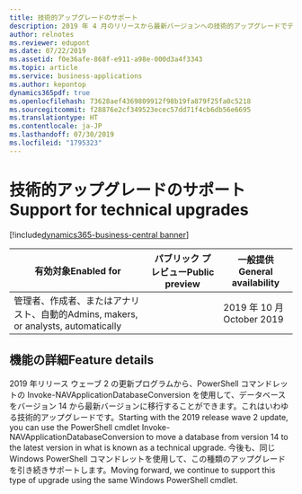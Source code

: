```yaml
---
title: 技術的アップグレードのサポート
description: 2019 年 4 月のリリースから最新バージョンへの技術的アップグレードでデータベースをアップグレードできます。
author: relnotes
ms.reviewer: edupont
ms.date: 07/22/2019
ms.assetid: f0e36afe-868f-e911-a98e-000d3a4f3343
ms.topic: article
ms.service: business-applications
ms.author: kepontop
dynamics365pdf: true
ms.openlocfilehash: 73628aef4369809912f98b19fa879f25fa0c5218
ms.sourcegitcommit: f28876e2cf349523ecec57dd71f4cb6db56e6695
ms.translationtype: HT
ms.contentlocale: ja-JP
ms.lasthandoff: 07/30/2019
ms.locfileid: "1795323"
---
```

# <a name="support-for-technical-upgrades"></a><span data-ttu-id="aaeec-103">技術的アップグレードのサポート</span><span class="sxs-lookup"><span data-stu-id="aaeec-103">Support for technical upgrades</span></span>
[!include[dynamics365-business-central banner](../includes/dynamics365-business-central.md)]

| <span data-ttu-id="aaeec-104">有効対象</span><span class="sxs-lookup"><span data-stu-id="aaeec-104">Enabled for</span></span>    |  <span data-ttu-id="aaeec-105">パブリック プレビュー</span><span class="sxs-lookup"><span data-stu-id="aaeec-105">Public preview</span></span> | <span data-ttu-id="aaeec-106">一般提供</span><span class="sxs-lookup"><span data-stu-id="aaeec-106">General availability</span></span> | 
| ---------- | ---------- |---------- |
|<span data-ttu-id="aaeec-107">管理者、作成者、またはアナリスト、自動的</span><span class="sxs-lookup"><span data-stu-id="aaeec-107">Admins, makers, or analysts, automatically</span></span>|| <span data-ttu-id="aaeec-108">2019 年 10 月</span><span class="sxs-lookup"><span data-stu-id="aaeec-108">October 2019</span></span>|






## <a name="feature-details"></a><span data-ttu-id="aaeec-109">機能の詳細</span><span class="sxs-lookup"><span data-stu-id="aaeec-109">Feature details</span></span>
<!--feature detail start -->
<span data-ttu-id="aaeec-110">2019 年リリース ウェーブ 2 の更新プログラムから、PowerShell コマンドレットの Invoke-NAVApplicationDatabaseConversion を使用して、データベースをバージョン 14 から最新バージョンに移行することができます。これはいわゆる技術的アップグレードです。</span><span class="sxs-lookup"><span data-stu-id="aaeec-110">Starting with the 2019 release wave 2 update, you can use the PowerShell cmdlet Invoke-NAVApplicationDatabaseConversion to move a database from version 14 to the latest version in what is known as a technical upgrade.</span></span> <span data-ttu-id="aaeec-111">今後も、同じ Windows PowerShell コマンドレットを使用して、この種類のアップグレードを引き続きサポートします。</span><span class="sxs-lookup"><span data-stu-id="aaeec-111">Moving forward, we continue to support this type of upgrade using the same Windows PowerShell cmdlet.</span></span>
<!--feature detail end -->











